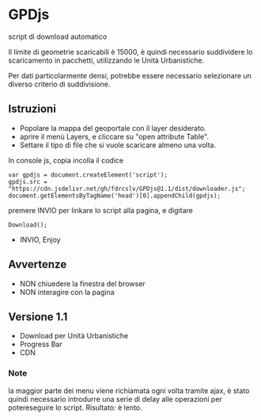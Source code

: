 # GPDjs

script di download automatico

Il limite di geometrie scaricabili è 15000, è quindi necessario suddividere lo scaricamento in pacchetti, utilizzando le Unità Urbanistiche.

Per dati particolarmente densi, potrebbe essere necessario selezionare un diverso criterio di suddivisione.

## Istruzioni
* Popolare la mappa del geoportale con il layer desiderato.
* aprire il menù Layers, e cliccare su "open attribute Table".
* Settare il tipo di file che si vuole scaricare almeno una volta.

In console js, copia incolla il codice
```
var gpdjs = document.createElement('script');
gpdjs.src = "https://cdn.jsdelivr.net/gh/fdrcslv/GPDjs@1.1/dist/downloader.js";
document.getElementsByTagName('head')[0].appendChild(gpdjs);
```
premere INVIO per linkare lo script alla pagina, e digitare
``` 
Download();
```
* INVIO, Enjoy

## Avvertenze
* NON chiuedere la finestra del browser
* NON interagire con la pagina


## Versione 1.1
* Download per Unità Urbanistiche
* Progress Bar
* CDN

### Note
la maggior parte dei menu viene richiamata ogni volta tramite ajax, è stato quindi necessario introdurre una serie di delay alle operazioni per potereseguire lo script. Risultato: è lento.
